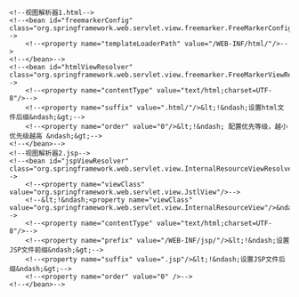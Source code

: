 <!--配置视图解析器-->
    <!--视图解析器1.html-->
    <!--<bean id="freemarkerConfig" class="org.springframework.web.servlet.view.freemarker.FreeMarkerConfigurer">-->
        <!--<property name="templateLoaderPath" value="/WEB-INF/html/"/>-->
    <!--</bean>-->
    <!--<bean id="htmlViewResolver" class="org.springframework.web.servlet.view.freemarker.FreeMarkerViewResolver">-->
        <!--<property name="contentType" value="text/html;charset=UTF-8"/>-->
        <!--<property name="suffix" value=".html/"/>&lt;!&ndash;设置html文件后缀&ndash;&gt;-->
        <!--<property name="order" value="0"/>&lt;!&ndash; 配置优先等级，越小优先级越高 &ndash;&gt;-->
    <!--</bean>-->
    <!--视图解析器2.jsp-->
    <!--<bean id="jspViewResolver" class="org.springframework.web.servlet.view.InternalResourceViewResolver">-->
        <!--<property name="viewClass" value="org.springframework.web.servlet.view.JstlView"/>-->
        <!--&lt;!&ndash;<property name="viewClass" value="org.springframework.web.servlet.view.InternalResourceView"/>&ndash;&gt;-->
        <!--<property name="contentType" value="text/html;charset=UTF-8"/>-->
        <!--<property name="prefix" value="/WEB-INF/jsp/"/>&lt;!&ndash;设置JSP文件前缀&ndash;&gt;-->
        <!--<property name="suffix" value=".jsp"/>&lt;!&ndash;设置JSP文件后缀&ndash;&gt;-->
        <!--<property name="order" value="0" />-->
    <!--</bean>-->